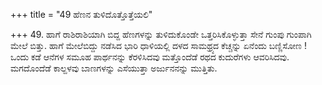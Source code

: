 +++
title = "49 ಹೆಣನ ತುಳಿದೊತ್ತೊತ್ತೆಯಲಿ"

+++
49. ಹಾಗೆ ರಾಶಿರಾಶಿಯಾಗಿ ಬಿದ್ದ ಹೆಣಗಳನ್ನು ತುಳಿದುಕೊಂಡೇ ಒತ್ತರಿಸಿಕೊಳ್ಳುತ್ತಾ ಸೇನೆ ಗುಂಪು ಗುಂಪಾಗಿ ಮೇಲೆ ಬಿತ್ತು. ಹಾಗೆ ಮೇಲೆಬಿದ್ದು ನಡೆಸಿದ ಭಾರಿ ಧಾಳಿಯಲ್ಲಿ ದಳದ ಸಾಮಥ್ರ್ಯದ ಕೆಚ್ಚನ್ನು ಏನೆಂದು ಬಣ್ಣಿಸೋಣ ! ಒಂದು ಕಡೆ ಆನೆಗಳ ಸಮೂಹ ಪಾರ್ಥನನ್ನು ಕೆರಳಿಸಿದವು ಮತ್ತೊಂದೆಡೆ ರಥದ ಕುದುರೆಗಳು ಆವರಿಸಿದವು. ಮಗದೊಂದೆಡೆ ಕಾಲ್ದಳವು ಬಾಣಗಳನ್ನು ಎಸೆಯುತ್ತಾ ಅರ್ಜುನನನ್ನು ಮುತ್ತಿತು.
